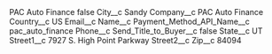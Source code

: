 <?xml version="1.0" encoding="UTF-8"?>
<CustomMetadata xmlns="http://soap.sforce.com/2006/04/metadata" xmlns:xsi="http://www.w3.org/2001/XMLSchema-instance" xmlns:xsd="http://www.w3.org/2001/XMLSchema">
    <label>PAC Auto Finance</label>
    <protected>false</protected>
    <values>
        <field>City__c</field>
        <value xsi:type="xsd:string">Sandy</value>
    </values>
    <values>
        <field>Company__c</field>
        <value xsi:type="xsd:string">PAC Auto Finance</value>
    </values>
    <values>
        <field>Country__c</field>
        <value xsi:type="xsd:string">US</value>
    </values>
    <values>
        <field>Email__c</field>
        <value xsi:nil="true"/>
    </values>
    <values>
        <field>Name__c</field>
        <value xsi:nil="true"/>
    </values>
    <values>
        <field>Payment_Method_API_Name__c</field>
        <value xsi:type="xsd:string">pac_auto_finance</value>
    </values>
    <values>
        <field>Phone__c</field>
        <value xsi:nil="true"/>
    </values>
    <values>
        <field>Send_Title_to_Buyer__c</field>
        <value xsi:type="xsd:boolean">false</value>
    </values>
    <values>
        <field>State__c</field>
        <value xsi:type="xsd:string">UT</value>
    </values>
    <values>
        <field>Street1__c</field>
        <value xsi:type="xsd:string">7927 S. High Point Parkway</value>
    </values>
    <values>
        <field>Street2__c</field>
        <value xsi:nil="true"/>
    </values>
    <values>
        <field>Zip__c</field>
        <value xsi:type="xsd:string">84094</value>
    </values>
</CustomMetadata>
